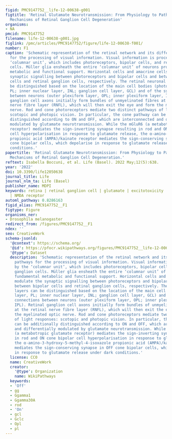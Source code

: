 ```yaml
---
figid: PMC9147752__life-12-00638-g001
figtitle: 'Retinal Glutamate Neurotransmission: From Physiology to Pathophysiological
  Mechanisms of Retinal Ganglion Cell Degeneration'
organisms:
- NA
pmcid: PMC9147752
filename: life-12-00638-g001.jpg
figlink: /pmc/articles/PMC9147752/figure/life-12-00638-f001/
number: F1
caption: 'Schematic representation of the retinal network and its different pathways
  for the processing of visual information. Visual information is processed by the
  ‘columnar unit’, which includes photoreceptors, bipolar cells, and retinal ganglion
  cells. Müller glia ensheath the entire ‘columnar unit’ of neurons providing fundamental
  metabolic and functional support. Horizontal cells and amacrine cells modulate the
  synaptic signalling between photoreceptors and bipolar cells and between bipolar
  cells and retinal ganglion cells, respectively. The retinal neuronal layers can
  be distinguished based on the location of the main cell bodies (photoreceptor layer,
  PL; inner nuclear layer, INL; ganglion cell layer, GCL) and of the synaptic connections
  between neurons (outer plexiform layer, OPL; inner plexiform layer, IPL). Retinal
  ganglion cell axons initially form bundles of unmyelinated fibres at the retinal
  nerve fibre layer (RNFL), which will then exit the eye and form the myelinated optic
  nerve. Rod and cone photoreceptors mediate two distinct pathways of light responses:
  scotopic and photopic vision. In particular, the cone pathway can be additionally
  distinguished according to ON and OFF, which are interconnected and differentially
  modulated by glutamate neurotransmission. While the mGluR6 (a metabotropic glutamate
  receptor) mediates the sign-inverting synapse resulting in rod and ON cone bipolar
  cell hyperpolarisation in response to glutamate release, the α-amino-3-hydroxy-5-methyl-4-isoxazole
  propionic acid (AMPA)/kainate receptor mediates the sign-conserving synapse in OFF
  cone bipolar cells, which depolarise in response to glutamate release under dark
  conditions.'
papertitle: 'Retinal Glutamate Neurotransmission: From Physiology to Pathophysiological
  Mechanisms of Retinal Ganglion Cell Degeneration.'
reftext: Isabella Boccuni, et al. Life (Basel). 2022 May;12(5):638.
year: '2022'
doi: 10.3390/life12050638
journal_title: Life
journal_nlm_ta: Life (Basel)
publisher_name: MDPI
keywords: retina | retinal ganglion cell | glutamate | excitotoxicity | neuronal vulnerability
  | NMDA receptor
automl_pathway: 0.8286163
figid_alias: PMC9147752__F1
figtype: Figure
organisms_ner:
- Drosophila melanogaster
redirect_from: /figures/PMC9147752__F1
ndex: ''
seo: CreativeWork
schema-jsonld:
  '@context': https://schema.org/
  '@id': https://pfocr.wikipathways.org/figures/PMC9147752__life-12-00638-g001.html
  '@type': Dataset
  description: 'Schematic representation of the retinal network and its different
    pathways for the processing of visual information. Visual information is processed
    by the ‘columnar unit’, which includes photoreceptors, bipolar cells, and retinal
    ganglion cells. Müller glia ensheath the entire ‘columnar unit’ of neurons providing
    fundamental metabolic and functional support. Horizontal cells and amacrine cells
    modulate the synaptic signalling between photoreceptors and bipolar cells and
    between bipolar cells and retinal ganglion cells, respectively. The retinal neuronal
    layers can be distinguished based on the location of the main cell bodies (photoreceptor
    layer, PL; inner nuclear layer, INL; ganglion cell layer, GCL) and of the synaptic
    connections between neurons (outer plexiform layer, OPL; inner plexiform layer,
    IPL). Retinal ganglion cell axons initially form bundles of unmyelinated fibres
    at the retinal nerve fibre layer (RNFL), which will then exit the eye and form
    the myelinated optic nerve. Rod and cone photoreceptors mediate two distinct pathways
    of light responses: scotopic and photopic vision. In particular, the cone pathway
    can be additionally distinguished according to ON and OFF, which are interconnected
    and differentially modulated by glutamate neurotransmission. While the mGluR6
    (a metabotropic glutamate receptor) mediates the sign-inverting synapse resulting
    in rod and ON cone bipolar cell hyperpolarisation in response to glutamate release,
    the α-amino-3-hydroxy-5-methyl-4-isoxazole propionic acid (AMPA)/kainate receptor
    mediates the sign-conserving synapse in OFF cone bipolar cells, which depolarise
    in response to glutamate release under dark conditions.'
  license: CC0
  name: CreativeWork
  creator:
    '@type': Organization
    name: WikiPathways
  keywords:
  - 'Off'
  - gg
  - Ggamma1
  - Ggamma30A
  - rod
  - 'On'
  - gcl
  - Gclc
  - Opl
  - pl
---
```

